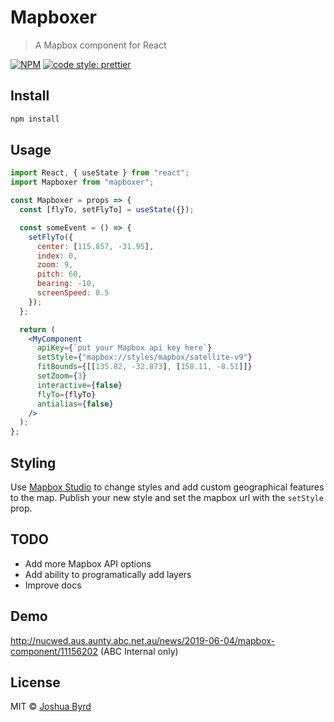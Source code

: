 # Mapboxer

> A Mapbox component for React

[![NPM](https://img.shields.io/npm/v/mapboxer.svg)](https://www.npmjs.com/package/mapboxer) [![code style: prettier](https://img.shields.io/badge/code_style-prettier-ff69b4.svg?style=flat-square)](https://github.com/prettier/prettier)

## Install

```bash
npm install
```

## Usage

```jsx
import React, { useState } from "react";
import Mapboxer from "mapboxer";

const Mapboxer = props => {
  const [flyTo, setFlyTo] = useState({});

  const someEvent = () => {
    setFlyTo({
      center: [115.857, -31.95],
      index: 0,
      zoom: 9,
      pitch: 60,
      bearing: -10,
      screenSpeed: 0.5
    });
  };

  return (
    <MyComponent
      apiKey={`put your Mapbox api key here`}
      setStyle={"mapbox://styles/mapbox/satellite-v9"}
      fitBounds={[[135.82, -32.873], [158.11, -8.51]]}
      setZoom={3}
      interactive={false}
      flyTo={flyTo}
      antialias={false}
    />
  );
};
```

## Styling

Use [Mapbox Studio](https://studio.mapbox.com/) to change styles and add custom geographical features to the map. Publish your new style and set the mapbox url with the `setStyle` prop.

## TODO

* Add more Mapbox API options
* Add ability to programatically add layers
* Improve docs

## Demo

http://nucwed.aus.aunty.abc.net.au/news/2019-06-04/mapbox-component/11156202 (ABC Internal only)

## License

MIT © [Joshua Byrd](https://github.com/phocks)

